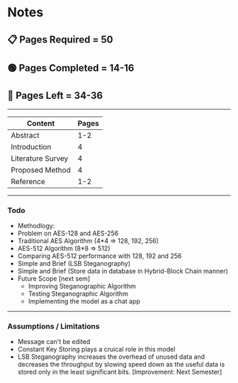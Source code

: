 # Notes

## 📋 Pages Required = 50

## 🟢 Pages Completed = 14-16

## 🔴 Pages Left = 34-36

- - -

| Content | Pages |
| --- | --- |
| Abstract | 1-2 |
| Introduction | 4 |
| Literature Survey | 4 |
| Proposed Method | 4 |
| Reference | 1-2 |

- - -

### Todo
- Methodlogy: 
- Problem on AES-128 and AES-256
- Traditional AES Algorithm (4*4 => 128, 192, 256)
- AES-512 Algorithm (8*8 => 512)
- Comparing AES-512 performance with 128, 192 and 256
- Simple and Brief (LSB Steganography)
- Simple and Brief (Store data in database in Hybrid-Block Chain manner)
- Future Scope [next sem]
    - Improving Steganographic Algorithm
    - Testing Steganographic Algorithm
    - Implementing the model as a chat app

- - -

### Assumptions / Limitations
- Message can't be edited
- Constant Key Storing plays a cruical role in this model
- LSB Steganography increases the overhead of unused data and decreases the throughput by slowing speed down as the useful data is stored only in the least significant bits. [Improvement: Next Semester]